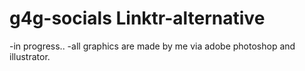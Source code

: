 # g4g-socials Linktr-alternative
-in progress..
-all graphics are made by me via adobe photoshop and illustrator.
